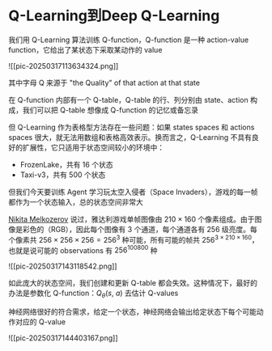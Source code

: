 # Q-Learning到Deep Q-Learning

我们用 Q-Learning 算法训练 Q-function，Q-function 是一种 action-value function，它给出了某状态下采取某动作的 value

![[pic-20250317113634324.png]]

其中字母 Q 来源于 "the Quality" of that action at that state

在 Q-function 内部有一个 Q-table，Q-table 的行、列分别由 state、action 构成，我们可以把 Q-table 想像成 Q-function 的记忆或备忘录

但 Q-Learning 作为表格型方法存在一些问题：如果 states spaces 和 actions spaces 很大，就无法用数组和表格高效表示。换而言之，Q-Learning 不具有良好的扩展性，它只适用于状态空间较小的环境中：
- FrozenLake，共有 16 个状态
- Taxi-v3，共有 500 个状态

但我们今天要训练 Agent 学习玩太空入侵者（Space Invaders），游戏的每一帧都作为一个状态输入，总的状态空间非常大

[Nikita Melkozerov](https://twitter.com/meln1k) 说过，雅达利游戏单帧图像由 $210\times160$ 个像素组成。由于图像是彩色的（RGB），因此每个图像有 3 个通道，每个通道各有 256 级亮度。每个像素共 $256\times256\times256 = 256^{3}$ 种可能，所有可能的帧共 $256^{3\times210\times160}$，也就是说可能的 observations 有 $256^{100800}$ 种

![[pic-20250317143118542.png]]

如此庞大的状态空间，我们创建和更新 Q-table 都会失效。这种情况下，最好的办法是参数化 Q-function：$Q_{\theta}(s,\ a)$ 去估计 Q-values

神经网络很好的符合需求，给定一个状态，神经网络会输出给定状态下每个可能动作对应的 Q-value

![[pic-20250317144403167.png]]
